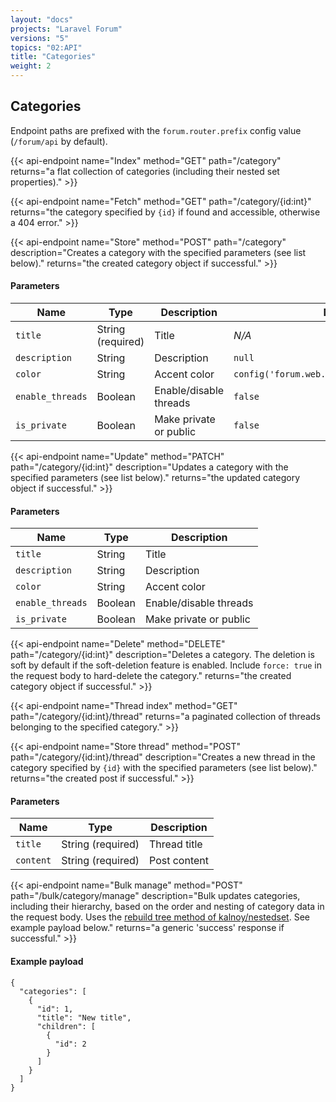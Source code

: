 ```yaml
---
layout: "docs"
projects: "Laravel Forum"
versions: "5"
topics: "02:API"
title: "Categories"
weight: 2
---
```


## Categories

Endpoint paths are prefixed with the `forum.router.prefix` config value (`/forum/api` by default).

{{< api-endpoint 
    name="Index"
    method="GET"
    path="/category"
    returns="a flat collection of categories (including their nested set properties)." >}}

{{< api-endpoint 
    name="Fetch"
    method="GET"
    path="/category/{id:int}"
    returns="the category specified by `{id}` if found and accessible, otherwise a 404 error." >}}

{{< api-endpoint 
    name="Store"
    method="POST"
    path="/category"
    description="Creates a category with the specified parameters (see list below)."
    returns="the created category object if successful." >}}

#### Parameters

| Name             | Type               | Description             | Default                                      |
|------------------|--------------------|-------------------------|----------------------------------------------|
| `title`          | String (required)  | Title                   | *N/A*                                        |
| `description`    | String             | Description             | `null`                                       |
| `color`          | String             | Accent color            | `config('forum.web.default_category_color')` |
| `enable_threads` | Boolean            | Enable/disable threads  | `false`                                      |
| `is_private`     | Boolean            | Make private or public  | `false`                                      |

{{< api-endpoint 
    name="Update"
    method="PATCH"
    path="/category/{id:int}"
    description="Updates a category with the specified parameters (see list below)."
    returns="the updated category object if successful." >}}

#### Parameters

| Name             | Type               | Description             |
|------------------|--------------------|-------------------------|
| `title`          | String             | Title                   |
| `description`    | String             | Description             |
| `color`          | String             | Accent color            |
| `enable_threads` | Boolean            | Enable/disable threads  |
| `is_private`     | Boolean            | Make private or public  |

{{< api-endpoint 
    name="Delete"
    method="DELETE"
    path="/category/{id:int}"
    description="Deletes a category. The deletion is soft by default if the soft-deletion feature is enabled. Include `force: true` in the request body to hard-delete the category."
    returns="the created category object if successful." >}}

{{< api-endpoint 
    name="Thread index"
    method="GET"
    path="/category/{id:int}/thread"
    returns="a paginated collection of threads belonging to the specified category." >}}

{{< api-endpoint 
    name="Store thread"
    method="POST"
    path="/category/{id:int}/thread"
    description="Creates a new thread in the category specified by `{id}` with the specified parameters (see list below)."
    returns="the created post if successful." >}}

#### Parameters

| Name             | Type               | Description             |
|------------------|--------------------|-------------------------|
| `title`          | String (required)  | Thread title            |
| `content`        | String (required)  | Post content            |

{{< api-endpoint 
    name="Bulk manage"
    method="POST"
    path="/bulk/category/manage"
    description="Bulk updates categories, including their hierarchy, based on the order and nesting of category data in the request body. Uses the [rebuild tree method of kalnoy/nestedset](https://github.com/lazychaser/laravel-nestedset#rebuilding-a-tree-from-array). See example payload below."
    returns="a generic 'success' response if successful." >}}

#### Example payload

```
{
  "categories": [
    {
      "id": 1,
      "title": "New title",
      "children": [
        {
          "id": 2
        }
      ]
    }
  ]
}
```
